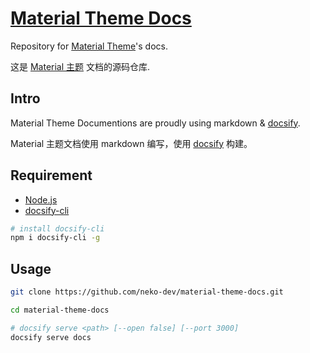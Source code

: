 # [Material Theme Docs](https://material.viosey.com)

Repository for [Material Theme](https://github.com/viosey/hexo-theme-material)'s docs.

这是 [Material 主题](https://github.com/viosey/hexo-theme-material) 文档的源码仓库.


## Intro

Material Theme Documentions are proudly using markdown & [docsify](https://docsify.js.org/).

Material 主题文档使用 markdown 编写，使用 [docsify](https://docsify.js.org/) 构建。


## Requirement

- [Node.js](https://github.com/nodejs/node)
- [docsify-cli](https://github.com/QingWei-Li/docsify-cli)

```bash
# install docsify-cli
npm i docsify-cli -g
```

## Usage

```bash
git clone https://github.com/neko-dev/material-theme-docs.git

cd material-theme-docs
```

```bash
# docsify serve <path> [--open false] [--port 3000]
docsify serve docs
```